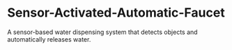 # Sensor-Activated-Automatic-Faucet
A sensor-based water dispensing system that detects objects and automatically releases water.
